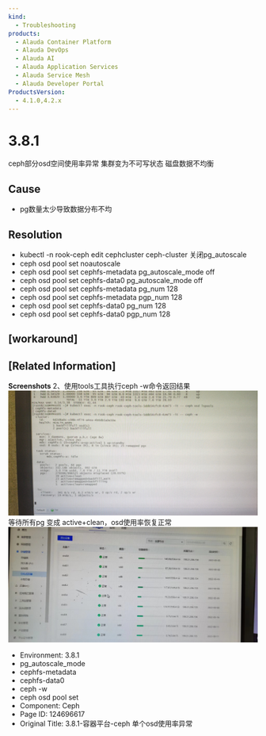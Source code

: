 ```yaml
---
kind:
  - Troubleshooting
products:
  - Alauda Container Platform
  - Alauda DevOps
  - Alauda AI
  - Alauda Application Services
  - Alauda Service Mesh
  - Alauda Developer Portal
ProductsVersion:
  - 4.1.0,4.2.x
---
```

<!-- A type of document that involves encountering a fault, diagnosing it, performing root cause analysis, and providing solutions. -->

# 3.8.1

ceph部分osd空间使用率异常 集群变为不可写状态 磁盘数据不均衡

## Cause
- pg数量太少导致数据分布不均

## Resolution
- kubectl -n rook-ceph edit cephcluster ceph-cluster 关闭pg_autoscale
- ceph osd pool set noautoscale
- ceph osd pool set cephfs-metadata pg_autoscale_mode off
- ceph osd pool set cephfs-data0 pg_autoscale_mode off
- ceph osd pool set cephfs-metadata pg_num 128
- ceph osd pool set cephfs-metadata pgp_num 128
- ceph osd pool set cephfs-data0 pg_num 128
- ceph osd pool set cephfs-data0 pgp_num 128

## [workaround]

## [Related Information]
**Screenshots**
2、使用tools工具执行ceph -w命令返回结果![image_1660200009548_7v91g.png](assets/3-8-1-rong-qi-ping-tai-ceph-dan-ge-osdshi-yong-lu-yi-chang/image_1660200009548_7v91g.png)
等待所有pg 变成 active+clean，osd使用率恢复正常![image_1660270262838_j468o.png](assets/3-8-1-rong-qi-ping-tai-ceph-dan-ge-osdshi-yong-lu-yi-chang/image_1660270262838_j468o.png)
- Environment: 3.8.1
- pg_autoscale_mode
- cephfs-metadata
- cephfs-data0
- ceph -w
- ceph osd pool set
- Component: Ceph
- Page ID: 124696617
- Original Title: 3.8.1-容器平台-ceph 单个osd使用率异常
